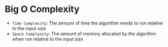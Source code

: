 # Big O Complexity
- `Time Complexity`: The amount of time the algorithm needs to run relative to the input size
- `Space Complexity`: The amount of memory allocated by the algorithm when run relative to the input size
